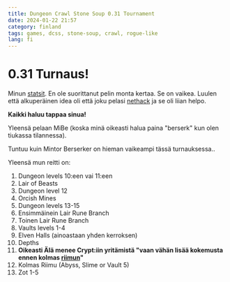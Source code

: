```yaml
---
title: Dungeon Crawl Stone Soup 0.31 Tournament
date: 2024-01-22 21:57
category: finland
tags: games, dcss, stone-soup, crawl, rogue-like
lang: fi
---
```


# 0.31 Turnaus!

Minun [statsit](https://crawl.develz.org/tournament/0.31/players/martbhell.html). 
En ole suorittanut pelin monta kertaa. Se on vaikea. Luulen että alkuperäinen idea oli että joku pelasi [nethack](https://www.nethack.org/) ja se oli liian helpo.

**Kaikki haluu tappaa sinua!**

Yleensä pelaan MiBe (koska minä oikeasti halua paina "berserk" kun olen tiukassa tilannessa).

Tuntuu kuin Mintor Berserker on hieman vaikeampi tässä turnauksessa..

Yleensä mun reitti on:

1.  Dungeon levels 10:een vai 11:een
1.  Lair of Beasts
1.  Dungeon level 12
1.  Orcish Mines
1.  Dungeon levels 13-15
1.  Ensimmäinein Lair Rune Branch
1.  Toinen Lair Rune Branch
1.  Vaults levels 1-4
1.  Elven Halls (ainoastaan yhden kerroksen)
1.  Depths
1.  **Oikeasti Älä menee Crypt:iin yritämistä "vaan vähän lisää kokemusta ennen kolmas [riimun](http://crawl.chaosforge.org/Rune)"**
1.  Kolmas Riimu (Abyss, Slime or Vault 5)
1.  Zot 1-5
